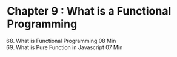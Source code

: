 # Chapter 9 : What is a Functional Programming

068. What is Functional Programming             08 Min
069. What is Pure Function in Javascript        07 Min


